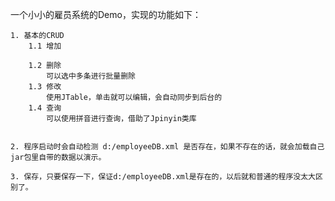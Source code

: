 





一个小小的雇员系统的Demo，实现的功能如下：



 	1. 基本的CRUD
 		1.1 增加
 			
 		1.2 删除
 			可以选中多条进行批量删除
 		1.3 修改
 			使用JTable，单击就可以编辑，会自动同步到后台的
 		1.4 查询
 			可以使用拼音进行查询，借助了Jpinyin类库
	
	
	2. 程序启动时会自动检测 d:/employeeDB.xml 是否存在，如果不存在的话，就会加载自己jar包里自带的数据以演示。
	
	3. 保存，只要保存一下，保证d:/employeeDB.xml是存在的，以后就和普通的程序没太大区别了。
	
	

















